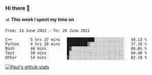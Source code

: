### Hi there 👋

📊 **This week I spent my time on**
<!--START_SECTION:waka-->

```text
From: 13 June 2022 - To: 20 June 2022

C++        5 hrs 37 mins   ████████████░░░░░░░░░░░░░   48.13 %
Python     4 hrs 20 mins   █████████▒░░░░░░░░░░░░░░░   37.16 %
Bash       46 mins         █▓░░░░░░░░░░░░░░░░░░░░░░░   06.65 %
Text       30 mins         █░░░░░░░░░░░░░░░░░░░░░░░░   04.40 %
Other      14 mins         ▓░░░░░░░░░░░░░░░░░░░░░░░░   02.10 %
```

<!--END_SECTION:waka-->


[![Paul's github stats](https://github-readme-stats.vercel.app/api?username=mickeyouyou&theme=dracula&show_icons=true)](https://github.com/anuraghazra/github-readme-stats)
